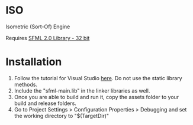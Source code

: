 ISO
===

Isometric (Sort-Of) Engine

Requires [SFML 2.0 Library - 32 bit](http://www.sfml-dev.org/download/sfml/2.0/)

Installation
====

1. Follow the tutorial for Visual Studio [here](http://www.sfml-dev.org/tutorials/2.0/start-vc.php).  Do not use the static library methods.
2. Include the "sfml-main.lib" in the linker libraries as well.
3. Once you are able to build and run it, copy the assets folder to your build and release folders.
4. Go to Project Settings > Configuration Properties > Debugging and set the working directory to "$(TargetDir)"